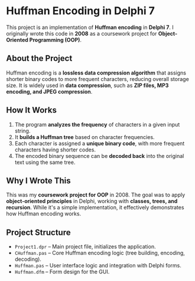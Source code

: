 # Huffman Encoding in Delphi 7

This project is an implementation of **Huffman encoding** in **Delphi 7**. I originally wrote this code in **2008** as a coursework project for **Object-Oriented Programming (OOP)**.

## **About the Project**
Huffman encoding is a **lossless data compression algorithm** that assigns shorter binary codes to more frequent characters, reducing overall storage size. It is widely used in **data compression**, such as **ZIP files, MP3 encoding, and JPEG compression**.

## **How It Works**
1. The program **analyzes the frequency** of characters in a given input string.
2. It **builds a Huffman tree** based on character frequencies.
3. Each character is assigned a **unique binary code**, with more frequent characters having shorter codes.
4. The encoded binary sequence can be **decoded back** into the original text using the same tree.

## **Why I Wrote This**
This was my **coursework project for OOP** in 2008. The goal was to apply **object-oriented principles** in Delphi, working with **classes, trees, and recursion**. While it's a simple implementation, it effectively demonstrates how Huffman encoding works.

## **Project Structure**
- `Project1.dpr` – Main project file, initializes the application.
- `CHuffman.pas` – Core Huffman encoding logic (tree building, encoding, decoding).
- `Huffman.pas` – User interface logic and integration with Delphi forms.
- `Huffman.dfm` – Form design for the GUI.
